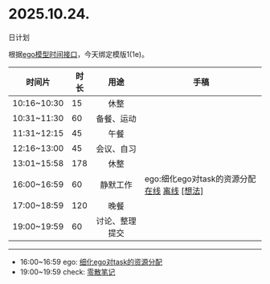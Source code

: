 # 2025.10.24.
日计划

根据[ego模型时间接口](https://gitee.com/hyg/blog/blob/master/timeflow.md)，今天绑定模版1(1e)。

| 时间片 | 时长 | 用途 | 手稿 |
| --- | --- | :---: | --- |
| 10:16~10:30 | 15 | 休整 |  |
| 10:31~11:30 | 60 | 备餐、运动 |  |
| 11:31~12:15 | 45 | 午餐 |  |
| 12:16~13:00 | 45 | 会议、自习 |  |
| 13:01~15:58 | 178 | 休整 |  |
| 16:00~16:59 | 60 | 静默工作 | ego:细化ego对task的资源分配 [在线](http://simp.ly/p/4QDThK) [离线](../../draft/2025/20251024160000.md) <a href="mailto:huangyg@mars22.com?subject=关于2025.10.24.[ego:细化ego对task的资源分配]任务&body=日期: 20251024%0D%0A序号: 5%0D%0A手稿:../../draft/2025/20251024160000.md%0D%0A---请勿修改邮件主题及以上内容 从下一行开始写您的想法---%0D%0A">[想法]</a> |
| 17:00~18:59 | 120 | 晚餐 |  |
| 19:00~19:59 | 60 | 讨论、整理提交 |  |

---

- 16:00~16:59	ego: [细化ego对task的资源分配](../../draft/2025/20251024.01.md)
- 19:00~19:59	check: [零散笔记](../../draft/2025/20251024.02.md)

